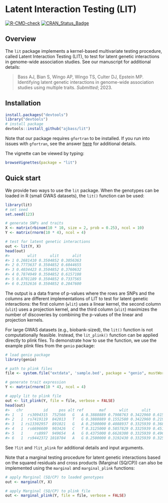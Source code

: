 
# Latent Interaction Testing (LIT)

<!-- badges: start -->

[![R-CMD-check](https://github.com/ajbass/lit/actions/workflows/R-CMD-check.yml/badge.svg)](https://github.com/ajbass/lit/actions/workflows/R-CMD-check.yml)
[![CRAN_Status_Badge](https://www.r-pkg.org/badges/version/lit)](https://cran.r-project.org/package=lit)

<!-- badges: end -->

## Overview

The `lit` package implements a kernel-based multivariate testing
procedure, called Latent Interaction Testing (LIT), to test for latent
genetic interactions in genome-wide association studies. See our
manuscript for additional details:

> Bass AJ, Bian S, Wingo AP, Wingo TS, Culter DJ, Epstein MP.
> Identifying latent genetic interactions in genome-wide association
> studies using multiple traits. *Submitted*; 2023.

## Installation

``` r
install.packages("devtools")
library("devtools")
# install package
devtools::install_github("ajbass/lit")
```

Note that our package requires `gfortran` to be installed. If you run
into issues with `gfortran`, see the answer
[here](https://stackoverflow.com/questions/69639782/installing-gfortran-on-macbook-with-apple-m1-chip-for-use-in-r)
for additional details.

The vignette can be viewed by typing:

``` r
browseVignettes(package = "lit")
```

## Quick start

We provide two ways to use the `lit` package. When the genotypes can be
loaded in R (small GWAS datasets), the `lit()` function can be used:

``` r
library(lit)
# set seed
set.seed(123)

# generate SNPs and traits
X <- matrix(rbinom(10 * 10, size = 2, prob = 0.25), ncol = 10)
Y <- matrix(rnorm(10 * 4), ncol = 4)

# test for latent genetic interactions
out <- lit(Y, X)
head(out)
#>        wlit      ulit      alit
#> 1 0.2681410 0.3504852 0.3056363
#> 2 0.7773637 0.3504852 0.6044655
#> 3 0.4034423 0.3504852 0.3760632
#> 4 0.7874949 0.3504852 0.6157108
#> 5 0.8701189 0.3504852 0.7337565
#> 6 0.2352616 0.3504852 0.2847600
```

The output is a data frame of p-values where the rows are SNPs and the
columns are different implementations of LIT to test for latent genetic
interactions: the first column (`wlit`) uses a linear kernel, the second
column (`ulit`) uses a projection kernel, and the third column (`alit`)
maximizes the number of discoveries by combining the p-values of the
linear and projection kernels.

For large GWAS datasets (e.g., biobank-sized), the `lit()` function is
not computationally feasible. Instead, the `lit_plink()` function can be
applied directly to plink files. To demonstrate how to use the function,
we use the example plink files from the `genio` package:

``` r
# load genio package
library(genio)

# path to plink files
file <- system.file("extdata", 'sample.bed', package = "genio", mustWork = TRUE)

# generate trait expression
Y <- matrix(rnorm(10 * 4), ncol = 4)

# apply lit to plink file
out <- lit_plink(Y, file = file, verbose = FALSE)
head(out)
#>   chr         id     pos alt ref       maf      wlit      ulit      alit
#> 1   1  rs3094315  752566   G   A 0.3888889 0.7908763 0.3422960 0.6150572
#> 2   1  rs7419119  842013   T   G 0.3888889 0.1552580 0.3422960 0.2194972
#> 3   1 rs13302957  891021   G   A 0.2500000 0.4088937 0.3325939 0.3687589
#> 4   1  rs6696609  903426   C   T 0.3125000 0.5857829 0.3325939 0.4519475
#> 5   1     rs8997  949654   A   G 0.4375000 0.6628300 0.3325939 0.4969663
#> 6   1  rs9442372 1018704   A   G 0.2500000 0.3192430 0.3325939 0.3258332
```

See `?lit` and `?lit_plink` for additional details and input arguments.

Note that a marginal testing procedure for latent genetic interactions
based on the squared residuals and cross products (Marginal (SQ/CP)) can
also be implemented using the `marginal` and `marginal_plink` functions:

``` r
# apply Marginal (SQ/CP) to loaded genotypes
out <- marginal(Y, X)

# apply Marginal (SQ/CP) to plink file
out <- marginal_plink(Y, file = file, verbose = FALSE)
```

<!---
The columns represent the cross products, e.g., `col1_col2` is the cross product of the first trait multiplied by the second trait (adjusting for the additive genetic effect)). See our preprint for additional details on this approach.

## To do

List of vario
NA's in phenotypes.

-->
